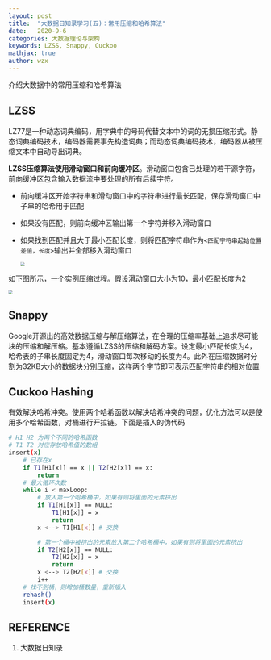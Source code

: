 ```yaml
---
layout: post
title:  "大数据日知录学习(五)：常用压缩和哈希算法"
date:   2020-9-6
categories: 大数据理论与架构
keywords: LZSS, Snappy, Cuckoo
mathjax: true
author: wzx
---
```


介绍大数据中的常用压缩和哈希算法





## LZSS

LZ77是一种动态词典编码，用字典中的号码代替文本中的词的无损压缩形式。静态词典编码技术，编码器需要事先构造词典；而动态词典编码技术，编码器从被压缩文本中自动导出词典。

**LZSS压缩算法使用滑动窗口和前向缓冲区**。滑动窗口包含已处理的若干源字符，前向缓冲区包含输入数据流中要处理的所有后续字符。

- 前向缓冲区开始字符串和滑动窗口中的字符串进行最长匹配，保存滑动窗口中子串的哈希用于匹配

- 如果没有匹配，则前向缓冲区输出第一个字符并移入滑动窗口

- 如果找到匹配并且大于最小匹配长度，则将匹配字符串作为`<匹配字符串起始位置差值，长度>`输出并全部移入滑动窗口

  <img src="{{ site.url }}/assets/img/2020-9-6-1.png" style="zoom:50%;" />

如下图所示，一个实例压缩过程。假设滑动窗口大小为10，最小匹配长度为2

<img src="{{ site.url }}/assets/img/2020-9-6-2.png" style="zoom:50%;" />

## Snappy

Google开源出的高效数据压缩与解压缩算法，在合理的压缩率基础上追求尽可能块的压缩和解压缩。基本遵循LZSS的压缩和解码方案。设定最小匹配长度为4，哈希表的子串长度固定为4，滑动窗口每次移动的长度为4。此外在压缩数据时分割为32KB大小的数据块分别压缩，这样两个字节即可表示匹配字符串的相对位置

## Cuckoo Hashing

有效解决哈希冲突。使用两个哈希函数以解决哈希冲突的问题，优化方法可以是使用多个哈希函数，对桶进行开拉链。下面是插入的伪代码

```bash
# H1 H2 为两个不同的哈希函数
# T1 T2 对应存放哈希值的数组
insert(x)
	# 已存在x
	if T1[H1[x]] == x || T2[H2[x]] == x:
		return
	# 最大循环次数
	while i < maxLoop:
		# 放入第一个哈希桶中，如果有则将里面的元素挤出
		if T1[H1[x]] == NULL:
			T1[H1[x]] = x
			return
		x <--> T1[H1[x]] # 交换

		# 第一个桶中被挤出的元素放入第二个哈希桶中，如果有则将里面的元素挤出
		if T2[H2[x]] == NULL:
			T2[H2[x]] = x
			return
		x <--> T2[H2[x]] # 交换
		i++
	# 找不到桶，则增加桶数量，重新插入
	rehash()
	insert(x)
```





## REFERENCE

1. 大数据日知录
